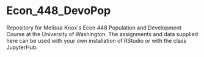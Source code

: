 # Econ_448_DevoPop
Repository for Melissa Knox's Econ 448 Population and Development Course at the University of Washington.
The assignments and data supplied here can be used with your own installation of RStudio or with the class JupyterHub.
